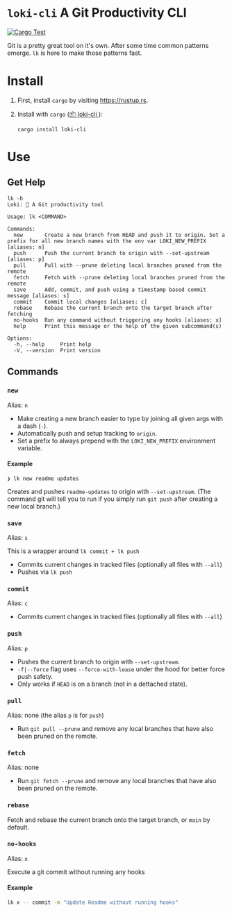 # `loki-cli` A Git Productivity CLI

[![Cargo Test](https://github.com/kyle-rader/loki-cli/actions/workflows/pr-build.yml/badge.svg)](https://github.com/kyle-rader/loki-cli/actions/workflows/pr-build.yml)

Git is a pretty great tool on it's own. After some time common patterns emerge. `lk` is here to make those patterns fast.

# Install

1. First, install `cargo` by visiting https://rustup.rs.
2. Install with `cargo` ([📦 loki-cli ](https://crates.io/crates/loki-cli)):

    ```shell
    cargo install loki-cli
    ```

# Use
## Get Help
```
lk -h
Loki: 🚀 A Git productivity tool

Usage: lk <COMMAND>

Commands:
  new       Create a new branch from HEAD and push it to origin. Set a prefix for all new branch names with the env var LOKI_NEW_PREFIX [aliases: n]
  push      Push the current branch to origin with --set-upstream [aliases: p]
  pull      Pull with --prune deleting local branches pruned from the remote
  fetch     Fetch with --prune deleting local branches pruned from the remote
  save      Add, commit, and push using a timestamp based commit message [aliases: s]
  commit    Commit local changes [aliases: c]
  rebase    Rebase the current branch onto the target branch after fetching
  no-hooks  Run any command without triggering any hooks [aliases: x]
  help      Print this message or the help of the given subcommand(s)

Options:
  -h, --help     Print help
  -V, --version  Print version
```

## Commands

### `new`
Alias: `n`
* Make creating a new branch easier to type by joining all given args with a dash (`-`).
* Automatically push and setup tracking to `origin`.
* Set a prefix to always prepend with the `LOKI_NEW_PREFIX` environment variable.

#### Example
```
❯ lk new readme updates
```
Creates and pushes `readme-updates` to origin with `--set-upstream`. (The command git will tell you to run if you simply run `git push` after creating a new local branch.)

### `save`
Alias: `s`

This is a wrapper around `lk commit + lk push`
* Commits current changes in tracked files (optionally all files with `--all`)
* Pushes via `lk push`

### `commit`
Alias: `c`
* Commits current changes in tracked files (optionally all files with `--all`)

### `push`
Alias: `p`
* Pushes the current branch to origin with `--set-upstream`.
* `-f|--force` flag uses `--force-with-lease` under the hood for better force push safety.
* Only works if `HEAD` is on a branch (not in a dettached state).

### `pull`
Alias: none (the alias `p` is for `push`)
* Run `git pull --prune` and remove any local branches that have also been pruned on the remote.

### `fetch`
Alias: none
* Run `git fetch --prune` and remove any local branches that have also been pruned on the remote.

### `rebase`
Fetch and rebase the current branch onto the target branch, or `main` by default.

### `no-hooks`
Alias: `x`

Execute a git commit without running any hooks

#### Example

```sh
lk x -- commit -m "Update Readme without running hooks"
```
